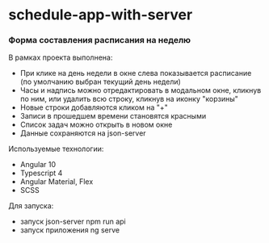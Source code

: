 # schedule-app-with-server

### Форма составления расписания на неделю

В рамках проекта выполнена:
- При клике на день недели в окне слева показывается расписание (по умолчанию выбран текущий день недели)
- Часы и надпись можно отредактировать в модальном окне, кликнув по ним, или удалить всю строку, кликнув на иконку "корзины"
- Новые строки добавляются кликом на "+"
- Записи в прошедшем времени становятся красными
- Список задач можно открыть в новом окне
- Данные сохраняются на json-server

Используемые технологии:
- Angular 10
- Typescript 4
- Angular Material, Flex
- SCSS

Для запуска:
- запуск json-server npm run api
- запуск приложения ng serve